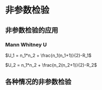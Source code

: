 # 非参数检验

## 非参数检验的应用

### Mann Whitney U

$U_1 = n_1*n_2 + \frac{n_1(n_1+1)}{2}-R_1$

$U_2 = n_1*n_2 + \frac{n_2(n_2+1)}{2}-R_2$
## 各种情况的非参数检验
